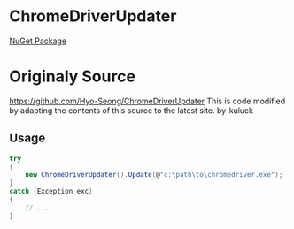 # ChromeDriverUpdater

[NuGet Package](https://www.nuget.org/packages/ChromeDriverUpdate_net/)

# Originaly Source
https://github.com/Hyo-Seong/ChromeDriverUpdater
This is code modified by adapting the contents of this source to the latest site. by-kuluck

## Usage

```csharp
try
{
    new ChromeDriverUpdater().Update(@"c:\path\to\chromedriver.exe");
}
catch (Exception exc)
{
    // ...
}
